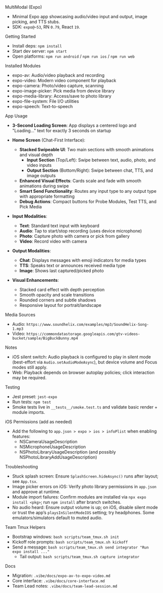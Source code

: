 MultiModal (Expo)

- Minimal Expo app showcasing audio/video input and output, image picking, and TTS stubs.
- SDK: `expo@~53`, RN `0.79`, React `19`.

Getting Started

- Install deps: `npm install`
- Start dev server: `npm start`
- Open platforms: `npm run android` / `npm run ios` / `npm run web`

Installed Modules

- expo-av: Audio/video playback and recording
- expo-video: Modern video component for playback
- expo-camera: Photo/video capture, scanning
- expo-image-picker: Pick media from device library
- expo-media-library: Access/save to photo library
- expo-file-system: File I/O utilities
- expo-speech: Text-to-speech

App Usage

- **3-Second Loading Screen**: App displays a centered logo and "Loading..." text for exactly 3 seconds on startup
- **Home Screen** (Chat-First Interface):
  - **Stacked Swipeable UI**: Two main sections with smooth animations and visual depth
    - **Input Section** (Top/Left): Swipe between text, audio, photo, and video inputs
    - **Output Section** (Bottom/Right): Swipe between chat, TTS, and image outputs
  - **Enhanced Visual Effects**: Cards scale and fade with smooth animations during swipe
  - **Smart Send Functionality**: Routes any input type to any output type with appropriate formatting
  - **Debug Actions**: Compact buttons for Probe Modules, Test TTS, and Pick Media
  
- **Input Modalities**:
  - **Text**: Standard text input with keyboard
  - **Audio**: Tap to start/stop recording (uses device microphone)
  - **Photo**: Capture photo with camera or pick from gallery
  - **Video**: Record video with camera
  
- **Output Modalities**:
  - **Chat**: Displays messages with emoji indicators for media types
  - **TTS**: Speaks text or announces received media type
  - **Image**: Shows last captured/picked photo
  
- **Visual Enhancements**:
  - Stacked card effect with depth perception
  - Smooth opacity and scale transitions
  - Rounded corners and subtle shadows
  - Responsive layout for portrait/landscape

Media Sources

- Audio: `https://www.soundhelix.com/examples/mp3/SoundHelix-Song-1.mp3`
- Video: `https://commondatastorage.googleapis.com/gtv-videos-bucket/sample/BigBuckBunny.mp4`

Notes

- iOS silent switch: Audio playback is configured to play in silent mode (best-effort via `Audio.setAudioModeAsync`), but device volume and Focus modes still apply.
- Web: Playback depends on browser autoplay policies; click interaction may be required.

Testing

- Jest preset: `jest-expo`
- Run tests: `npm test`
- Smoke tests live in `__tests__/smoke.test.ts` and validate basic render + module imports.

iOS Permissions (add as needed)

- Add the following to `app.json > expo > ios > infoPlist` when enabling features:
  - NSCameraUsageDescription
  - NSMicrophoneUsageDescription
  - NSPhotoLibraryUsageDescription (and possibly NSPhotoLibraryAddUsageDescription)

Troubleshooting

- Stuck splash screen: Ensure `SplashScreen.hideAsync()` runs after layout; see `App.tsx`.
- Image picker errors on iOS: Verify photo library permissions in `app.json` and approve at runtime.
- Module import failures: Confirm modules are installed via `npx expo install <pkg>`; run `npm install` after branch switches.
- No audio heard: Ensure output volume is up; on iOS, disable silent mode or trust the app’s `playsInSilentModeIOS` setting; try headphones. Some emulators/simulators default to muted audio.

Team Tmux Helpers

- Bootstrap windows: `bash scripts/team_tmux.sh init`
- Kickoff role prompts: `bash scripts/team_tmux.sh kickoff`
- Send a message: `bash scripts/team_tmux.sh send integrator "Run expo install ..."`
  - Tail output: `bash scripts/team_tmux.sh capture integrator`

Docs

- Migration: `.vibe/docs/expo-av-to-expo-video.md`
- Core interface: `.vibe/docs/core-interface.md`
- Team Lead notes: `.vibe/docs/team-lead-session.md`

